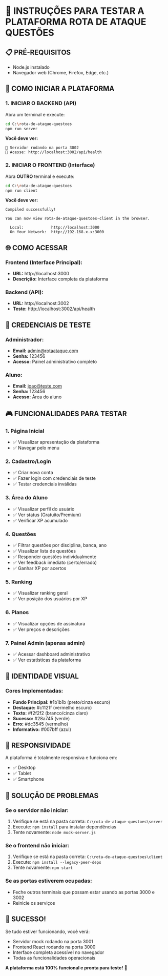 # 🚀 INSTRUÇÕES PARA TESTAR A PLATAFORMA ROTA DE ATAQUE QUESTÕES

## 📋 **PRÉ-REQUISITOS**
- Node.js instalado
- Navegador web (Chrome, Firefox, Edge, etc.)

## 🎯 **COMO INICIAR A PLATAFORMA**

### **1. INICIAR O BACKEND (API)**
Abra um terminal e execute:
```bash
cd C:\rota-de-ataque-questoes
npm run server
```

**Você deve ver:**
```
🚀 Servidor rodando na porta 3002
🔗 Acesse: http://localhost:3002/api/health
```

### **2. INICIAR O FRONTEND (Interface)**
Abra **OUTRO** terminal e execute:
```bash
cd C:\rota-de-ataque-questoes
npm run client
```

**Você deve ver:**
```
Compiled successfully!

You can now view rota-de-ataque-questoes-client in the browser.

  Local:            http://localhost:3000
  On Your Network:  http://192.168.x.x:3000
```

## 🌐 **COMO ACESSAR**

### **Frontend (Interface Principal):**
- **URL:** http://localhost:3000
- **Descrição:** Interface completa da plataforma

### **Backend (API):**
- **URL:** http://localhost:3002
- **Teste:** http://localhost:3002/api/health

## 🔑 **CREDENCIAIS DE TESTE**

### **Administrador:**
- **Email:** admin@rotaataque.com
- **Senha:** 123456
- **Acesso:** Painel administrativo completo

### **Aluno:**
- **Email:** joao@teste.com
- **Senha:** 123456
- **Acesso:** Área do aluno

## 🎮 **FUNCIONALIDADES PARA TESTAR**

### **1. Página Inicial**
- ✅ Visualizar apresentação da plataforma
- ✅ Navegar pelo menu

### **2. Cadastro/Login**
- ✅ Criar nova conta
- ✅ Fazer login com credenciais de teste
- ✅ Testar credenciais inválidas

### **3. Área do Aluno**
- ✅ Visualizar perfil do usuário
- ✅ Ver status (Gratuito/Premium)
- ✅ Verificar XP acumulado

### **4. Questões**
- ✅ Filtrar questões por disciplina, banca, ano
- ✅ Visualizar lista de questões
- ✅ Responder questões individualmente
- ✅ Ver feedback imediato (certo/errado)
- ✅ Ganhar XP por acertos

### **5. Ranking**
- ✅ Visualizar ranking geral
- ✅ Ver posição dos usuários por XP

### **6. Planos**
- ✅ Visualizar opções de assinatura
- ✅ Ver preços e descrições

### **7. Painel Admin (apenas admin)**
- ✅ Acessar dashboard administrativo
- ✅ Ver estatísticas da plataforma

## 🎨 **IDENTIDADE VISUAL**

### **Cores Implementadas:**
- **Fundo Principal:** #1b1b1b (preto/cinza escuro)
- **Destaque:** #c1121f (vermelho escuro)
- **Texto:** #f2f2f2 (branco/cinza claro)
- **Sucesso:** #28a745 (verde)
- **Erro:** #dc3545 (vermelho)
- **Informativo:** #007bff (azul)

## 📱 **RESPONSIVIDADE**

A plataforma é totalmente responsiva e funciona em:
- ✅ Desktop
- ✅ Tablet
- ✅ Smartphone

## 🔧 **SOLUÇÃO DE PROBLEMAS**

### **Se o servidor não iniciar:**
1. Verifique se está na pasta correta: `C:\rota-de-ataque-questoes\server`
2. Execute: `npm install` para instalar dependências
3. Tente novamente: `node mock-server.js`

### **Se o frontend não iniciar:**
1. Verifique se está na pasta correta: `C:\rota-de-ataque-questoes\client`
2. Execute: `npm install --legacy-peer-deps`
3. Tente novamente: `npm start`

### **Se as portas estiverem ocupadas:**
- Feche outros terminais que possam estar usando as portas 3000 e 3002
- Reinicie os serviços

## 🎉 **SUCESSO!**

Se tudo estiver funcionando, você verá:
- Servidor mock rodando na porta 3001
- Frontend React rodando na porta 3000
- Interface completa acessível no navegador
- Todas as funcionalidades operacionais

**A plataforma está 100% funcional e pronta para teste!** 🚀
